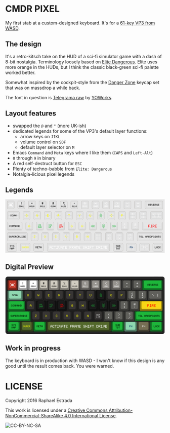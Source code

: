 # CMDR PIXEL

My first stab at a custom-designed keyboard. It's for a [61-key VP3 from WASD](http://www.wasdkeyboards.com/index.php/products/mechanical-keyboard/wasd-vp3-61-key-custom-mechanical-keyboard.html). 

## The design
It's a retro-kitsch take on the HUD of a sci-fi simulator game with a dash of 8-bit nostalgia. Terminology loosely based on [Elite Dangerous](https://en.wikipedia.org/wiki/Elite:_Dangerous). Elite uses more orange in the HUDs, but I think the classic black-green sci-fi palette worked better.

Somewhat inspired by the cockpit-style from the [Danger Zone](https://www.massdrop.com/buy/danger-zone-sa-keycap-set) keycap set that was on massdrop a while back.

The font in question is [Telegrama raw](http://www.yoworks.com/telegrama/index.html) by [YOWorks](http://www.yoworks.com).

## Layout features
* swapped the `@` and `"` (more UK-ish)
* dedicated legends for some of the VP3's default layer functions:
  * arrow keys on `JIKL` 
  * volume control on `SDF`
  * default layer selector on `M`
* Emacs `Command` and `Meta` keys where I like them (`CAPS` and `Left-Alt`)
* `0` through `9` in binary
* A red self-destruct button for `ESC`
* Plenty of techno-babble from `Elite: Dangerous`
* Notalgia-licious pixel legends

## Legends
![legends only](https://github.com/galaktor/mechanical-keyboard/blob/master/cmdr-pixel/legends.png?raw=true)

## Digital Preview
![digital preview](https://github.com/galaktor/mechanical-keyboard/blob/master/cmdr-pixel/digital-preview.png?raw=true)

## Work in progress
The keyboard is in production with WASD - I won't know if this design is any good until the result comes back. You were warned.

# LICENSE
Copyright 2016 Raphael Estrada

This work is licensed under a [Creative Commons Attribution-NonCommercial-ShareAlike 4.0 International License](http://creativecommons.org/licenses/by-nc-sa/4.0/).

![CC-BY-NC-SA](https://i.creativecommons.org/l/by-nc-sa/4.0/88x31.png)
